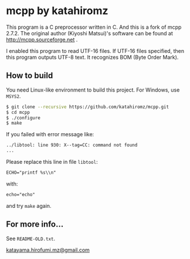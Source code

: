 # mcpp by katahiromz

This program is a C preprocessor written in C. And this is a fork of mcpp 2.7.2.
The original author (Kiyoshi Matsui)'s software can be found at http://mcpp.sourceforge.net .

I enabled this program to read UTF-16 files. If UTF-16 files specified, then this program 
outputs UTF-8 text. It recognizes BOM (Byte Order Mark).

## How to build

You need Linux-like environment to build this project. For Windows, use `MSYS2`.

```bash
$ git clone --recursive https://github.com/katahiromz/mcpp.git
$ cd mcpp
$ ./configure
$ make
```

If you failed with error message like:
```txt
../libtool: line 930: X--tag=CC: command not found
...
```
Please replace this line in file `libtool`:
```txt
ECHO="printf %s\\n"
```
with:
```txt
echo="echo"
```
and try `make` again.

## For more info...

See `README-OLD.txt`.

katayama.hirofumi.mz@gmail.com
